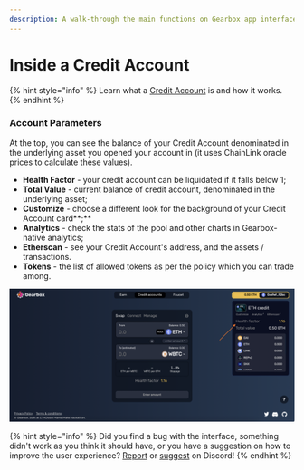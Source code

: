 ```yaml
---
description: A walk-through the main functions on Gearbox app interface.
---
```


# Inside a Credit Account

{% hint style="info" %}
Learn what a [Credit Account](../../overview/credit-account/) is and how it works.
{% endhint %}

### Account Parameters

At the top, you can see the balance of your Credit Account denominated in the underlying asset you opened your account in (it uses ChainLink oracle prices to calculate these values).

* **Health Factor** - your credit account can be liquidated if it falls below 1;
* **Total Value** - current balance of credit account, denominated in the underlying asset;
* **Customize** - choose a different look for the background of your Credit Account card**;**
* **Analytics** - check the stats of the pool and other charts in Gearbox-native analytics;
* **Etherscan** - see your Credit Account's address, and the assets / transactions.
* **Tokens** - the list of allowed tokens as per the policy which you can trade among.

![](<../../.gitbook/assets/Screenshot 2021-10-17 at 14.26.47 (1).png>)

{% hint style="info" %}
Did you find a bug with the interface, something didn't work as you think it should have, or you have a suggestion on how to improve the user experience? [Report](https://discord.gg/5YuHH9tvms) or [suggest](https://discord.gg/hF3QvX2vgt) on Discord!
{% endhint %}

